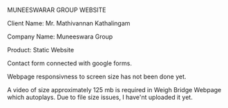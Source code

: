 MUNEESWARAR GROUP WEBSITE

Client Name: Mr. Mathivannan Kathalingam

Company Name: Muneeswara Group

Product: Static Website

Contact form connected with google forms.

Webpage responsivness to screen size has not been done yet. 

A video of size approximately 125 mb is required in Weigh Bridge Webpage which autoplays. Due to file size issues, I have'nt uploaded it yet. 
